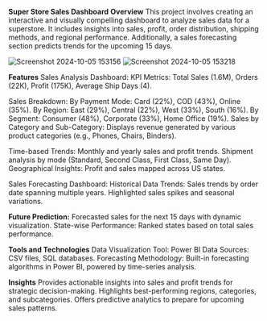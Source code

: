 **Super Store Sales Dashboard**
**Overview**
This project involves creating an interactive and visually compelling dashboard to analyze sales data for a superstore. It includes insights into sales, profit, order distribution, shipping methods, and regional performance. Additionally, a sales forecasting section predicts trends for the upcoming 15 days.

![Screenshot 2024-10-05 153156](https://github.com/user-attachments/assets/1dfff655-a64f-4cf6-9c63-d8bc9587b68e)
![Screenshot 2024-10-05 153218](https://github.com/user-attachments/assets/fd499663-0cd8-41ab-b9d3-e89d91a3beaa)


**Features**
Sales Analysis Dashboard:
KPI Metrics: Total Sales (1.6M), Orders (22K), Profit (175K), Average Ship Days (4).

Sales Breakdown:
By Payment Mode: Card (22%), COD (43%), Online (35%).
By Region: East (29%), Central (22%), West (33%), South (16%).
By Segment: Consumer (48%), Corporate (33%), Home Office (19%).
Sales by Category and Sub-Category: Displays revenue generated by various product categories (e.g., Phones, Chairs, Binders).

Time-based Trends:
Monthly and yearly sales and profit trends.
Shipment analysis by mode (Standard, Second Class, First Class, Same Day).
Geographical Insights: Profit and sales mapped across US states.

Sales Forecasting Dashboard:
Historical Data Trends:
Sales trends by order date spanning multiple years.
Highlighted sales spikes and seasonal variations.

**Future Prediction:**
Forecasted sales for the next 15 days with dynamic visualization.
State-wise Performance:
Ranked states based on total sales performance.

**Tools and Technologies**
Data Visualization Tool: Power BI
Data Sources: CSV files, SQL databases.
Forecasting Methodology: Built-in forecasting algorithms in Power BI, powered by time-series analysis.

**Insights**
Provides actionable insights into sales and profit trends for strategic decision-making.
Highlights best-performing regions, categories, and subcategories.
Offers predictive analytics to prepare for upcoming sales patterns.
